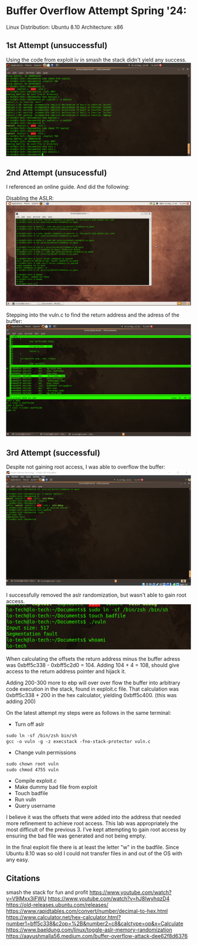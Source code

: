 # Buffer Overflow Attempt Spring '24:

Linux Distribution:	Ubuntu 8.10 
Architecture:		x86

## 1st Attempt (unsuccessful)
Using the code from exploit iv in smash the stack didn't yield any success.
![first_attempt](not_work.png)

## 2nd Attempt (unsucessful)
I referenced an online guide.  And did the following:

Disabling the ASLR:
![disable](disable_aslr.png)

Stepping into the vuln.c to find the return address and the adress of the buffer:
![stepping](step_in_gdb.png)

## 3rd Attempt (successful)
Despite not gaining root access, I was able to overflow the buffer:
![overflow](seg_fault.png)

I successfully removed the aslr randomization, but wasn't able to gain root access.
![root](no_root.png)


When calculating the offsets the return address minus the buffer adress was 0xbff5c338 - 0xbff5c2d0 = 104.
Adding 104 + 4 = 108, should give access to the return address pointer and hijack it.

Adding 200-300 more to ebp will over over flow the buffer into arbitrary code execution in the stack, found in exploit.c file.
That calculation was 0xbff5c338 + 200 in the hex calculator, yielding 0xbff5c400.  (this was adding 200)

On the latest attempt my steps were as follows in the same terminal:
- Turn off aslr
```
sudo ln -sf /bin/zsh bin/sh
gcc -o vuln -g -z execstack -fno-stack-protector vuln.c
```
- Change vuln permissions

```
sudo chown root vuln
sudo chmod 4755 vuln
```

- Compile exploit.c
- Make dummy bad file from exploit
- Touch badfile
- Run vuln
- Query username

I believe it was the offsets that were added into the address that needed more refinement to achieve root access.  This lab was appropriately the most difficult of the previous 3.  I've kept attempting to gain root access by ensuring the bad file was generated and not being empty.

In the final exploit file there is at least the letter "w" in the badfile. Since Ubuntu 8.10 was so old I could not transfer files in and out of the OS with any easy.


## Citations
smash the stack for fun and profit
https://www.youtube.com/watch?v=V9lMxx3iFWU
https://www.youtube.com/watch?v=hJ8IwyhqzD4
https://old-releases.ubuntu.com/releases/
https://www.rapidtables.com/convert/number/decimal-to-hex.html
https://www.calculator.net/hex-calculator.html?number1=bff5c338&c2op=%2B&number2=c8&calctype=op&x=Calculate
https://www.baeldung.com/linux/toggle-aslr-memory-randomization
https://aayushmalla56.medium.com/buffer-overflow-attack-dee62f8d6376
